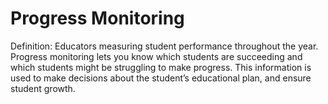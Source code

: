 # Progress Monitoring

Definition: Educators measuring student performance throughout the year. Progress monitoring lets you know which students are succeeding and which students might be struggling to make progress. This information is used to make decisions about the student’s educational plan, and ensure student growth.